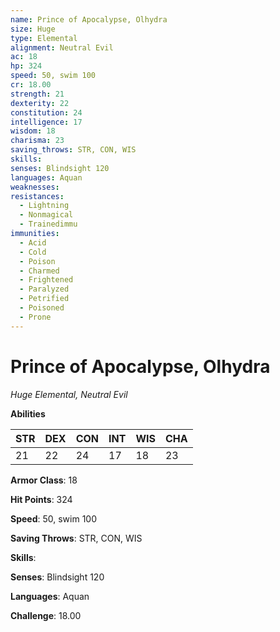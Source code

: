 ```yaml
---
name: Prince of Apocalypse, Olhydra
size: Huge
type: Elemental
alignment: Neutral Evil
ac: 18
hp: 324
speed: 50, swim 100
cr: 18.00
strength: 21
dexterity: 22
constitution: 24
intelligence: 17
wisdom: 18
charisma: 23
saving_throws: STR, CON, WIS
skills: 
senses: Blindsight 120
languages: Aquan
weaknesses:
resistances:
  - Lightning
  - Nonmagical
  - Trainedimmu
immunities:
  - Acid
  - Cold
  - Poison
  - Charmed
  - Frightened
  - Paralyzed
  - Petrified
  - Poisoned
  - Prone
---
```


# Prince of Apocalypse, Olhydra

*Huge Elemental, Neutral Evil*

**Abilities**

| STR | DEX | CON | INT | WIS | CHA |
| --- | --- | --- | --- | --- | --- |
| 21 | 22 | 24 | 17 | 18 | 23 |

**Armor Class**: 18

**Hit Points**: 324

**Speed**: 50, swim 100

**Saving Throws**: STR, CON, WIS

**Skills**: 

**Senses**: Blindsight 120

**Languages**: Aquan

**Challenge**: 18.00

